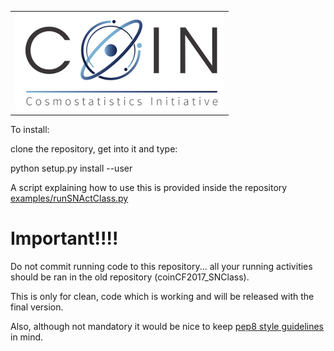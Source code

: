 <table>
  <tr >
    <td align="right"><img src="https://github.com/COINtoolbox/ActSNClass/blob/master/images/COIN_logo_very_small.png"/></td>
</table>


To install:

clone the repository, get into it and type:  

python setup.py install --user


A script explaining how to use this is provided inside the repository [examples/runSNActClass.py](examples/runSNActClass.py)

# Important!!!!

Do not commit running code to this repository... all your running activities should be ran in the old repository (coinCF2017_SNClass). 

This is only for clean, code which is working and will be released with the final version. 


Also, although not mandatory it would be nice to keep [pep8 style guidelines](https://www.python.org/dev/peps/pep-0008/) in mind.
